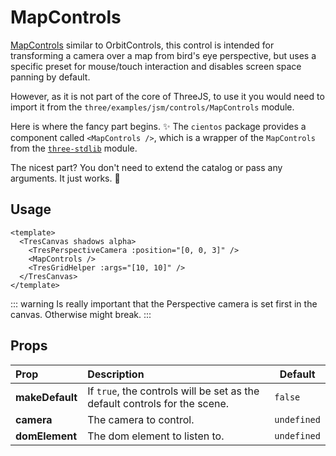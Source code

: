 # MapControls

<DocsDemo>
  <MapControlsDemo />
</DocsDemo>

[MapControls](https://threejs.org/docs/index.html?q=controls#examples/en/controls/MapControls) similar to OrbitControls, this control is intended for transforming a camera over a map from bird's eye perspective, but uses a specific preset for mouse/touch interaction and disables screen space panning by default.

However, as it is not part of the core of ThreeJS, to use it you would need to import it from the `three/examples/jsm/controls/MapControls` module.

Here is where the fancy part begins. ✨
The `cientos` package provides a component called `<MapControls />`, which is a wrapper of the `MapControls` from the [`three-stdlib`](https://github.com/pmndrs/three-stdlib) module.

The nicest part? You don't need to extend the catalog or pass any arguments.
It just works. 💯

## Usage

```vue{4}
<template>
  <TresCanvas shadows alpha>
    <TresPerspectiveCamera :position="[0, 0, 3]" />
    <MapControls />
    <TresGridHelper :args="[10, 10]" />
  </TresCanvas>
</template>
```

::: warning
Is really important that the Perspective camera is set first in the canvas. Otherwise might break.
:::

## Props

| Prop              | Description                                                                                                      | Default     |
| :---------------- | :--------------------------------------------------------------------------------------------------------------- | ----------- |
| **makeDefault**   | If `true`, the controls will be set as the default controls for the scene.                                       | `false`     |
| **camera**        | The camera to control.                                                                                           | `undefined` |
| **domElement**    | The dom element to listen to.                                                                                    | `undefined` |
